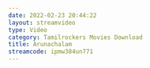 ```yaml
---
date: 2022-02-23 20:44:22
layout: streamvideo
type: Video
category: Tamilrockers Movies Download
title: Arunachalam
streamcode: ipmw384un771
---
```

